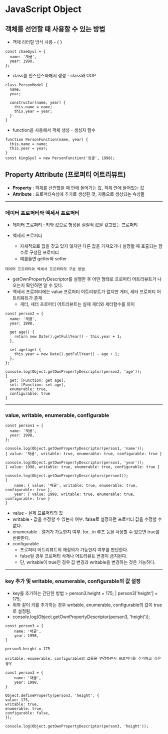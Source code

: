 # JavaScript Object

## 객체를 선언할 때 사용할 수 있는 방법

- 객체 리터럴 방식 사용 - { }

```
const chaeGyul = {
  name: '채귤',
  year: 1998,
};
```

- class를 인스턴스화해서 생성 - class와 OOP

```
class PersonModel {
  name;
  year;

  constructor(name, year) {
    this.name = name;
    this.year = year;
  }
}
```

- function을 사용해서 객체 생성 - 생성자 함수

```
function PersonFunction(name, year) {
  this.name = name;
  this.year = year;
}
const kingGyul = new PersonFunction('킹귤', 1998);
```

## Property Attribute (프로퍼티 어트리뷰트)

- **Property** : 객체를 선언했을 때 안에 들어가는 값, 객체 안에 들어있는 값
- **Attribute** : 프로퍼티속성에 추가로 생성된 것, 자동으로 생성되는 속성들

<hr />

### 데이터 프로퍼티와 엑세서 프로퍼티

- 데이터 프로퍼티 : 키와 값으로 형성된 실질적 값을 갖고있는 프로퍼티

- 엑세서 프로퍼티
  - 자체적으로 값을 갖고 있지 않지만 다른 값을 가져오거나 설정할 때 호출되는 함수로 구성된 프로퍼티
  - 예를들면 getter와 setter

`데이터 프로퍼티와 엑세서 프로퍼티의 구분 방법`

- getOwnPropertyDescriptor를 실행한 후 어떤 형태로 프로퍼티 어트리뷰트가 나오는지 확인하면 알 수 있다.
- 엑세서 프로퍼티에는 value 프로퍼티 어트리뷰트가 없지만 게터, 세터 프로퍼티 어트리뷰트가 존재
  - 게터, 세터 프로퍼티 어트리뷰트는 실제 게터와 세터함수를 의미

```
const person2 = {
  name: '채귤',
  year: 1998,

  get age() {
    return new Date().getFullYear() - this.year + 1;
  },

  set age(age) {
    this.year = new Date().getFullYear() - age + 1;
  },
};

console.log(Object.getOwnPropertyDescriptor(person2, 'age'));
{
  get: [Function: get age],
  set: [Function: set age],
  enumerable: true,
  configurable: true
}
```

<hr />

### value, writable, enumerable, configurable

```
const person1 = {
  name: '채귤',
  year: 1998,
};

console.log(Object.getOwnPropertyDescriptor(person1, 'name'));
{ value: '채귤', writable: true, enumerable: true, configurable: true }

console.log(Object.getOwnPropertyDescriptor(person1, 'year'));
{ value: 1998, writable: true, enumerable: true, configurable: true }

console.log(Object.getOwnPropertyDescriptors(person1));
{
    name: { value: '채귤', writable: true, enumerable: true, configurable: true },
    year: { value: 1998, writable: true, enumerable: true, configurable: true }
}
```

- value - 실제 프로퍼티의 값
- writable - 값을 수정할 수 있는지 여부. false로 설정하면 프로퍼티 값을 수정할 수 없다.
- enumerable - 열거가 가능한지 여부. for...in 루프 등을 사용할 수 있으면 true를 반환한다.
- configurable
  - 프로퍼티 어트리뷰트의 재정의가 가능한지 여부를 판단한다.
  - false일 경우 프로퍼티 삭제나 어트리뷰트 변경이 금지된다.
  - 단, writable이 true인 경우 값 변경과 writable을 변경하는 것은 가능하다.

<hr />

### key 추가 및 writable, enumerable, configurable의 값 설정

- key를 추가하는 간단한 방법 > person3.height = 175; | person3['height'] = 175;
- 위와 같이 키를 추가하는 경우 writable, enumerable, configurable의 값이 true로 설정됨.
- console.log(Object.getOwnPropertyDescriptor(person3, 'height'));

```
const person3 = {
    name: '채귤',
    year: 1998,
}

person3.height = 175
```

`writable, enumerable, configurable의 값들을 변경하면서 프로퍼티를 추가하고 싶은 경우`

```
const person3 = {
    name: '채귤',
    year: 1998,
}

Object.defineProperty(person3, 'height', {
value: 175,
writable: true,
enumerable: true,
configurable: false,
});

console.log(Object.getOwnPropertyDescriptor(person3, 'height'));
```

